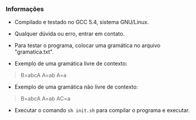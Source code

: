 ### <b>Informações</b>
* Compilado e testado no GCC 5.4, sistema GNU/Linux.
* Qualquer dúvida ou erro, entrar em contato.
* Para testar o programa, colocar uma gramática no arquivo "gramatica.txt".

* Exemplo de uma gramática livre de contexto:
> B=abcA
> A=ab
> A=a
> 

* Exemplo de uma gramática não livre de contexto:
> B=abcA
> A=ab
> AC=a
> 
* Executar o comando `sh init.sh` para compilar o programa e executar.